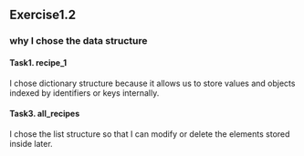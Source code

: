 ## Exercise1.2

### why I chose the data structure
#### Task1. recipe_1
I chose dictionary structure because it allows us to store values and objects indexed by identifiers or keys internally.
#### Task3. all_recipes
I chose the list structure so that I can modify or delete the elements stored inside later.
